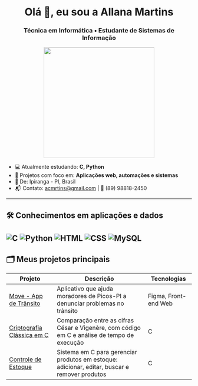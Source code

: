 <h1 align = "center">Olá 👋, eu sou a Allana Martins</h1>
<h3 align = "center">Técnica em Informática • Estudante de Sistemas de Informação</h3>

<div align="center">
  <img src="https://media.giphy.com/media/L1R1tvI9svkIWwpVYr/giphy.gif" width="300">
</div>


- 💻 Atualmente estudando: **C, Python**
- 🚀 Projetos com foco em: **Aplicações web, automações e sistemas**
- 📍 De: Ipiranga - PI, Brasil
- 📬 Contato: acmrtins@gmail.com | 📱 (89) 98818-2450

---

## 🛠️ Conhecimentos em aplicações e dados
![C](https://img.shields.io/badge/-C-05122A?style=flat&logo=c)
![Python](https://img.shields.io/badge/-Python-05122A?style=flat&logo=python)
![HTML](https://img.shields.io/badge/-HTML5-05122A?style=flat&logo=html5)
![CSS](https://img.shields.io/badge/-CSS3-05122A?style=flat&logo=css3)
![MySQL](https://img.shields.io/badge/-MySQL-333333?style=flat&logo=mysql)
---

## 🗂️ Meus projetos principais

| Projeto | Descrição | Tecnologias |
|--------|-----------|-------------|
| [Move - App de Trânsito](https://www.figma.com/proto/...) | Aplicativo que ajuda moradores de Picos-PI a denunciar problemas no trânsito | Figma, Front-end Web |
| [Criptografia Clássica em C](https://github.com/AllanaMrtins/gcc-main.c-cifras-cesar.c-cifras-vigenere.c--o-criptografia.git) | Comparação entre as cifras César e Vigenère, com código em C e análise de tempo de execução | C |
| [Controle de Estoque](https://github.com/AllanaMrtins/controle-estoque-comercio) | Sistema em C para gerenciar produtos em estoque: adicionar, editar, buscar e remover produtos | C |
